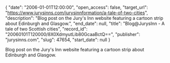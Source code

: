 {
  "date": "2006-01-01T12:00:00", 
  "open_access": false, 
  "target_url": "https://www.jurysinns.com/jurysinnformation/a-tale-of-two-cities", 
  "description": "Blog post on the Jury's Inn website featuring a cartoon strip about Edinburgh and Glasgow.", 
  "end_date": null, 
  "title": "Blog@JurysInn - A tale of two Scottish cities", 
  "record_id": "20060101T120000/8X0XdmyutLib80GcaaBctQ==", 
  "publisher": "jurysinns.com", 
  "slug": 47654, 
  "start_date": null
}

Blog post on the Jury's Inn website featuring a cartoon strip about Edinburgh and Glasgow.